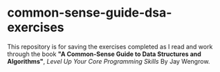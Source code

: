 # common-sense-guide-dsa-exercises
This repository is for saving the exercises completed as I read and work through the book **"A Common-Sense Guide to Data Structures and Algorithms"**, *Level Up Your Core Programming Skills* By Jay Wengrow.